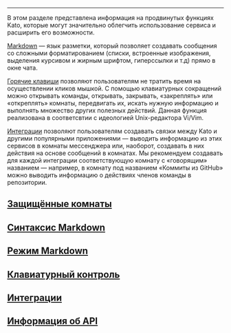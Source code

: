 ***

В этом разделе представлена информация на продвинутых функциях Kato, которые могут значительно облегчить использование сервиса и расширить его возможности.

[Markdown](/articles/ru/power-users/m-for-markdown) — язык разметки, который позволяет создавать сообщения со сложными форматированием (списки, встроенные изображения, выделения курсивом и жирным шрифтом, гиперссылки и т.д) прямо в окне чата.

[Горячие клавиши](/articles/ru/power-users/keyboard-control) позволяют пользователям не тратить время на осуществлении кликов мышкой. С помощью клавиатурных сокращений можно открывать команды, открывать, закрывать, «закреплять» или «откреплять» комнаты, передвигать их, искать нужную информацию и выполнять множество других полезных действий. Данная функция реализована в соответсвтии с идеологией Unix-редактора Vi/Vim.

[Интеграции](/articles/ru/power-users/integrations) позволяют пользователям создавать связки между Kato и другими популярными приложениями — выводить информацию из этих сервисов в комнаты мессенджера или, наоборот, создавать в них действия на основе сообщений в комнатах. Мы рекомендуем создавать для каждой интеграции соответствующую комнату с «говорящим» названием — например, в комнату под названием «Коммиты из GitHub» можно выводить информацию о действиях членов команды в репозитории.

## [Защищённые комнаты](/articles/ru/power-users/restricted-rooms)
## [Синтаксис Markdown](/articles/ru/power-users/markdown-syntax)
## [Режим Markdown](/articles/ru/power-users/m-for-markdown)
## [Клавиатурный контроль](/articles/ru/power-users/keyboard-control)
## [Интеграции](/articles/ru/power-users/integrations)
## [Информация об API](/articles/ru/power-users/api)

